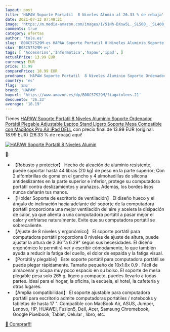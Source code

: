 ```yaml
---
layout: post
title: 'HAPAW Soporte Portatil  8 Niveles Alumin al 26.33 % de rebaja'
date: 2021-07-12 07:40:21
image: 'https://m.media-amazon.com/images/I/51Nh-BXsw5L._SL500_._SL400_.jpg'
comments: true
category: ofertas
author: 'tole.es'
slug: 'B08C57S29M-es HAPAW Soporte Portatil 8 Niveles Aluminio Soporte...'
sku: 'B08C57S29M-es'
tags: [ 'Accesorios','Informática','hapaw','ipad', ]
actualPrice: 13.99 EUR
currency: EUR
price: 13.99
comparePrice: 18.99 EUR
prodname: 'HAPAW Soporte Portatil  8 Niveles Aluminio Soporte Ordenador Portátil Plegable  Adjustable Laptop Stand  Ligero Soporte Mesa Compatible con MacBook Pro Air  iPad  DELL'
country: 'es'
flag: '🇪🇸'
brand: 'HAPAW'
buyurl: 'https://www.amazon.es/dp/B08C57S29M/?tag=tolees-21'
descuento: '26.33'
average: '18.19'
---
```


Tienes [HAPAW Soporte Portatil  8 Niveles Aluminio Soporte Ordenador Portátil Plegable  Adjustable Laptop Stand  Ligero Soporte Mesa Compatible con MacBook Pro Air  iPad  DELL](https://www.amazon.es/dp/B08C57S29M/?tag=tolees-21) con precio final de  13.99 EUR (original: 18.99 EUR) (26.33 %  de rebaja) aqui!

[![HAPAW Soporte Portatil  8 Niveles Alumin](https://m.media-amazon.com/images/I/51Nh-BXsw5L._SL500_._SL400_.jpg)](https://www.amazon.es/dp/B08C57S29M/?tag=tolees-21)

🔎:

- 【Robusto y protector】 Hecho de aleación de aluminio resistente, puede soportar hasta 44 libras (20 kg) de peso en la parte superior; Con 2 alfombrillas de goma en el gancho y 4 almohadillas de silicona antideslizantes en la parte superior e inferior, protege su computadora portátil contra deslizamientos y arañazos. Además, los bordes lisos nunca dañarán tus manos.
- 【Holder Soporte de escritorio de ventilación】 El diseño hueco y el ángulo de inclinación hacia adelante del soporte de la computadora portátil proporciona una mejor ventilación del aire y acelera la disipación de calor, ya que alienta a una computadora portátil a pasar mejor el calor y enfriarse naturalmente. Evite que su computadora portátil se sobrecaliente.
- 【Ajuste de 8 niveles y ergonómico】 El soporte portátil para computadora portátil proporciona 8 niveles de ajuste de altura, puede ajustar la altura de 2.36 "a 6.29" según sus necesidades. El diseño ergonómico le permitirá ver y escribir cómodamente, lo que también ayuda a reducir la fatiga del cuello, el dolor de espalda y la fatiga visual.
- 【Portátil y plegable】 Este soporte portátil para computadora portátil se puede plegar rápidamente. Tamaño pequeño de 10x1.6x 0.9 . Fácil de almacenar y ocupa muy poco espacio en su bolso. El soporte de mesa plegable pesa solo 265 g, ligero y compacto, puedes llevarlo a todas partes. Ideal para el hogar, la oficina, la escuela, el hotel, la cafetería y otros lugares.
- 【Amplia compatibilidad】 El soporte ajustable para computadora portátil para escritorio admite computadoras portátiles / notebooks y tabletas de hasta 17 ". Compatible con MacBook Air, ASUS, Jumper, Lenovo, HP, HUAWEI, Fusion5, Dell, Acer, Samsung Chromebook, Google Pixelbook, Tablet, Celular , libro, etc.

[🛒 Comprar!!!](https://www.amazon.es/dp/B08C57S29M/?tag=tolees-21)
